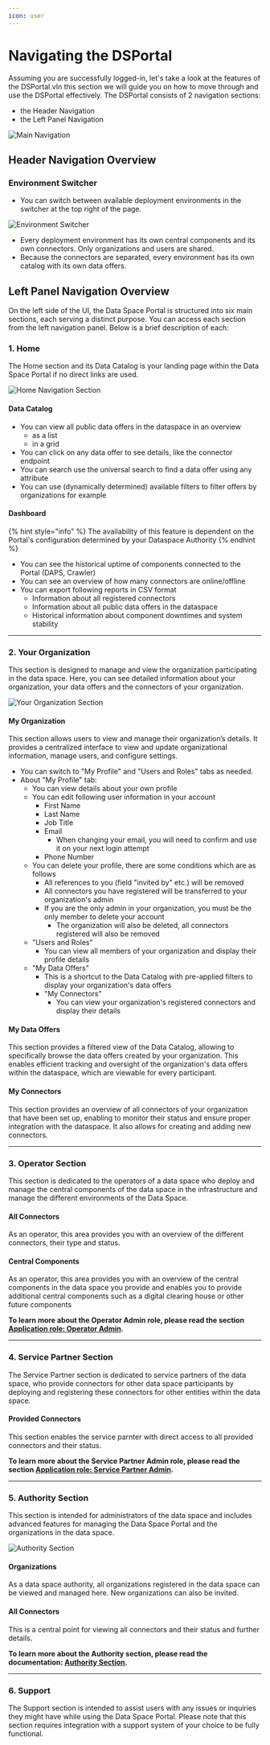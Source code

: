 ```yaml
---
icon: user
---
```


# Navigating the DSPortal

Assuming you are successfully logged-in, let's take a look at the features of the DSPortal.vIn this section we will guide you on how to move through and use the DSPortal effectively. The DSPortal consists of 2 navigation sections:
* the Header Navigation
* the Left Panel Navigation

![Main Navigation](images/navigation-1.png)

## Header Navigation Overview

### Environment Switcher

- You can switch between available deployment environments in the switcher at the top right of the page.

![Environment Switcher](images/navigation-2.png)

- Every deployment environment has its own central components and its own connectors. Only organizations and users are shared.
- Because the connectors are separated, every environment has its own catalog with its own data offers.

## Left Panel Navigation Overview

On the left side of the UI, the Data Space Portal is structured into six main sections, each serving a distinct purpose. You can access each section from the left navigation panel. Below is a brief description of each:

### 1. Home
The Home section and its Data Catalog is your landing page within the Data Space Portal if no direct links are used.

![Home Navigation Section](images/navigation-3.png)

#### Data Catalog
- You can view all public data offers in the dataspace in an overview
  - as a list
  - in a grid
- You can click on any data offer to see details, like the connector endpoint
- You can search use the universal search to find a data offer using any attribute
- You can use (dynamically determined) available filters to filter offers by organizations for example

#### Dashboard
{% hint style="info" %} The availability of this feature is dependent on the Portal's configuration determined by your Dataspace Authority {% endhint %}

- You can see the historical uptime of components connected to the Portal (DAPS, Crawler)
- You can see an overview of how many connectors are online/offline
- You can export following reports in CSV format
  - Information about all registered connectors
  - Information about all public data offers in the dataspace
  - Historical information about component downtimes and system stability

---
### 2. Your Organization
This section is designed to manage and view the organization participating in the data space. Here, you can see detailed information about your organization, your data offers and the connectors of your organization.

![Your Organization Section](images/navigation-4.png)

#### My Organization
This section allows users to view and manage their organization’s details. It provides a centralized interface to view and update organizational information, manage users, and configure settings.
- You can switch to "My Profile" and "Users and Roles" tabs as needed.
- About "My Profile" tab:
  - You can view details about your own profile
  - You can edit following user information in your account
     - First Name
     - Last Name
     - Job Title
     - Email
        - When changing your email, you will need to confirm and use it on your next login attempt
     - Phone Number
   - You can delete your profile, there are some conditions which are as follows
     - All references to you (field "invited by" etc.) will be removed
     - All connectors you have registered will be transferred to your organization's admin
     - If you are the only admin in your organization, you must be the only member to delete your account
        - The organization will also be deleted, all connectors registered will also be removed
  - "Users and Roles"
    - You can view all members of your organization and display their profile details
  - "My Data Offers"
    - This is a shortcut to the Data Catalog with pre-applied filters to display your organization's data offers
    - "My Connectors"
      - You can view your organization's registered connectors and display their details

#### My Data Offers
This section provides a filtered view of the Data Catalog, allowing to specifically browse the data offers created by your organization. This enables efficient tracking and oversight of the organization's data offers within the dataspace, which are viewable for every participant.

#### My Connectors
This section provides an overview of all connectors of your organization that have been set up, enabling to monitor their status and ensure proper integration with the dataspace. It also allows for creating and adding new connectors.

---
### 3. Operator Section
This section is dedicated to the operators of a data space who deploy and manage the central components of the data space in the infrastructure and manage the different environments of the Data Space.

#### All Connectors
As an operator, this area provides you with an overview of the different connectors, their type and status.

#### Central Components
As an operator, this area provides you with an overview of the central components in the data space you provide and enables you to provide additional central components such as a digital clearing house or other future components  

**To learn more about the Operator Admin role, please read the section [Application role: Operator Admin](Application%20Roles.md#application-role-operator-admin).**

---
### 4. Service Partner Section
The Service Partner section is dedicated to service partners of the data space, who provide connectors for other data space participants by deploying and registering these connectors for other entities within the data space.

#### Provided Connectors
This section enables the service parnter with direct access to all provided connectors and their status. 

**To learn more about the Service Partner Admin role, please read the section [Application role: Service Partner Admin](Manage%20Data%20Space%20components.md#application-role-service-partner-admin).**

---
### 5. Authority Section
This section is intended for administrators of the data space and includes advanced features for managing the Data Space Portal and the organizations in the data space.

![Authority Section](images/navigation-5.png)

#### Organizations
As a data space authority, all organizations registered in the data space can be viewed and managed here. New organizations can also be invited.

#### All Connectors
This is a central point for viewing all connectors and their status and further details. 

**To learn more about the Authority section, please read the documentation: [Authority Section](Authority%20Section.md).**

---
### 6. Support
The Support section is intended to assist users with any issues or inquiries they might have while using the Data Space Portal. Please note that this section requires integration with a support system of your choice to be fully functional.
